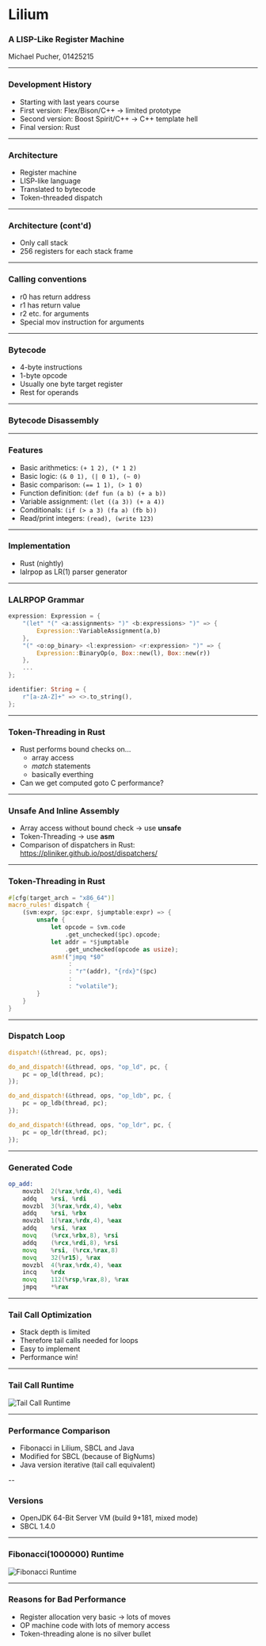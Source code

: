 # Lilium

###  A LISP-Like Register Machine

Michael Pucher, 01425215

---

### Development History

* Starting with last years course
* First version: Flex/Bison/C++ -> limited prototype
* Second version: Boost Spirit/C++ -> C++ template hell
* Final version: Rust

---

### Architecture

* Register machine
* LISP-like language
* Translated to bytecode
* Token-threaded dispatch

---

### Architecture (cont'd)

* Only call stack
* 256 registers for each stack frame

---

### Calling conventions

* r0 has return address
* r1 has return value
* r2 etc. for arguments
* Special mov instruction for arguments

---

### Bytecode

* 4-byte instructions
* 1-byte opcode
* Usually one byte target register
* Rest for operands

---

### Bytecode Disassembly

---

### Features

* Basic arithmetics: ```(+ 1 2), (* 1 2)```
* Basic logic: ```(& 0 1), (| 0 1), (~ 0)```
* Basic comparison: ```(== 1 1), (> 1 0)```
* Function definition: ```(def fun (a b) (+ a b))```
* Variable assignment: ```(let ((a 3)) (+ a 4))```
* Conditionals: ```(if (> a 3) (fa a) (fb b))```
* Read/print integers: ```(read), (write 123)```

---

### Implementation

* Rust (nightly)
* lalrpop as LR(1) parser generator

---

### LALRPOP Grammar

```rust
expression: Expression = {
    "(let" "(" <a:assignments> ")" <b:expressions> ")" => {
        Expression::VariableAssignment(a,b)
    },
    "(" <o:op_binary> <l:expression> <r:expression> ")" => {
        Expression::BinaryOp(o, Box::new(l), Box::new(r))
    },
    ...
};

identifier: String = {
    r"[a-zA-Z]+" => <>.to_string(),
};
```

---

### Token-Threading in Rust

* Rust performs bound checks on...
   * array access
   * *match* statements
   * basically everthing
* Can we get computed goto C performance?

---

### Unsafe And Inline Assembly

* Array access without bound check -> use **unsafe**
* Token-Threading -> use **asm**
* Comparison of dispatchers in Rust:
  https://pliniker.github.io/post/dispatchers/

---

### Token-Threading in Rust

```rust
#[cfg(target_arch = "x86_64")]
macro_rules! dispatch {
    ($vm:expr, $pc:expr, $jumptable:expr) => {
        unsafe {
            let opcode = $vm.code
                .get_unchecked($pc).opcode;
            let addr = *$jumptable
                .get_unchecked(opcode as usize);
            asm!("jmpq *$0"
                 :
                 : "r"(addr), "{rdx}"($pc)
                 :
                 : "volatile");
        }
    }
}
```

---

### Dispatch Loop

```rust
dispatch!(&thread, pc, ops);

do_and_dispatch!(&thread, ops, "op_ld", pc, {
    pc = op_ld(thread, pc);
});

do_and_dispatch!(&thread, ops, "op_ldb", pc, {
    pc = op_ldb(thread, pc);
});

do_and_dispatch!(&thread, ops, "op_ldr", pc, {
    pc = op_ldr(thread, pc);
});
```

---

### Generated Code

```asm
op_add:
	movzbl	2(%rax,%rdx,4), %edi
	addq	%rsi, %rdi
	movzbl	3(%rax,%rdx,4), %ebx
	addq	%rsi, %rbx
	movzbl	1(%rax,%rdx,4), %eax
	addq	%rsi, %rax
	movq	(%rcx,%rbx,8), %rsi
	addq	(%rcx,%rdi,8), %rsi
	movq	%rsi, (%rcx,%rax,8)
	movq	32(%r15), %rax
	movzbl	4(%rax,%rdx,4), %eax
	incq	%rdx
	movq	112(%rsp,%rax,8), %rax
	jmpq	*%rax
```

---

### Tail Call Optimization

* Stack depth is limited
* Therefore tail calls needed for loops
* Easy to implement
* Performance win!

---

### Tail Call Runtime

![Tail Call Runtime](presentation/tail_calls.png)

---

### Performance Comparison

* Fibonacci in Lilium, SBCL and Java
* Modified for SBCL (because of BigNums)
* Java version iterative (tail call equivalent)

--

### Versions

* OpenJDK 64-Bit Server VM (build 9+181, mixed mode)
* SBCL 1.4.0

---

### Fibonacci(1000000) Runtime

![Fibonacci Runtime](presentation/performance.png)

---

### Reasons for Bad Performance

* Register allocation very basic -> lots of moves
* OP machine code with lots of memory access
* Token-threading alone is no silver bullet
